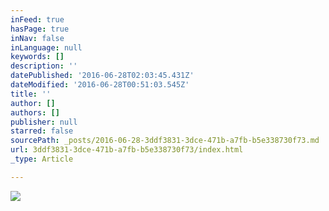 ```yaml
---
inFeed: true
hasPage: true
inNav: false
inLanguage: null
keywords: []
description: ''
datePublished: '2016-06-28T02:03:45.431Z'
dateModified: '2016-06-28T00:51:03.545Z'
title: ''
author: []
authors: []
publisher: null
starred: false
sourcePath: _posts/2016-06-28-3ddf3831-3dce-471b-a7fb-b5e338730f73.md
url: 3ddf3831-3dce-471b-a7fb-b5e338730f73/index.html
_type: Article

---
```

![](https://the-grid-user-content.s3-us-west-2.amazonaws.com/c6562a10-18bd-4c0f-bb22-082af825f954.jpg)